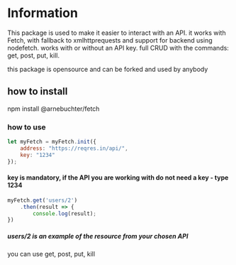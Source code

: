 # Information

This package is used to make it easier to interact with an API. 
it works with Fetch, with fallback to xmlhttprequests and support for backend using nodefetch.
works with or without an API key.
full CRUD with the commands: get, post, put, kill.

this package is opensource and can be forked and used by anybody

## how to install

npm install @arnebuchter/fetch

### how to use


```javascript
let myFetch = myFetch.init({
    address: "https://reqres.in/api/",
    key: "1234"
});
```

#### key is mandatory, if the API you are working with do not need a key - type 1234


```javascript
myFetch.get('users/2')
    .then(result => {
        console.log(result);
})
```

##### users/2 is an example of the resource from your chosen API

you can use get, post, put, kill 
